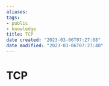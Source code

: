 ```yaml
---
aliases: 
tags:
- public
- knowledge
title: TCP
date created: "2023-03-06T07:27:08"
date modified: "2023-03-06T07:27:40"
---
```


# TCP
